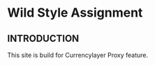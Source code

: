 # Wild Style Assignment

INTRODUCTION
------------

This site is build for Currencylayer Proxy feature.
